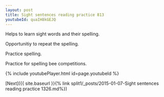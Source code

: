 ```yaml
---
layout: post
title: Sight sentences reading practice 813
youtubeId: quaIH8kGEJQ
---
```

 
 
Helps to learn sight words and their spelling.

Opportunitiy to repeat the spelling. 

Practice spelling. 
 
Practice for spelling bee competitions. 
 
{% include youtubePlayer.html id=page.youtubeId %}
 
 

[Next]({{ site.baseurl }}{% link  split1/_posts/2015-01-07-Sight sentences reading practice 1326.md%})
 

